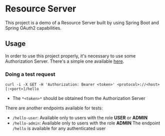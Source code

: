 # Resource Server
This project is a demo of a Resource Server built by using Spring Boot and Spring OAuth2 capabilities.

## Usage
In order to use this project properly, it's necessary to use some Authorization Server. There's a simple one available [here](https://github.com/felipegsc/spring-authorization-server).

### Doing a test request
```
curl -i -X GET -H 'Authorization: Bearer <token>' <protocol>://<host>[:<port>]/hello
```
- The `*<token>*` should be obtained from the Authorization Server

There are another endpoints available for tests:
- `/hello-user`: Available only to users with the role **USER** or **ADMIN**
- `/hello-admin`: Available only to users with the role **ADMIN**
The endpoint `/hello` is available for any authenticated user
